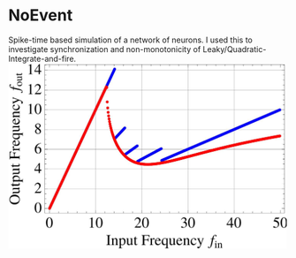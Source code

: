 # NoEvent
Spike-time based simulation of a network of neurons. I used this to investigate synchronization and non-monotonicity of Leaky/Quadratic-Integrate-and-fire.
![Non monotonic spike rate.](./nonMonotonic.jpeg)
